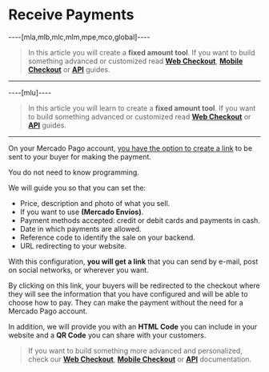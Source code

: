 # Receive Payments

----[mla,mlb,mlc,mlm,mpe,mco,global]----
> In this article you will create a **fixed amount tool**. If you want to build something advanced or customized read **[Web Checkout](https://www.mercadopago.com.ar/developers/en/guides/payments/web-checkout/introduction.es.md)**, **[Mobile Checkout](https://www.mercadopago.com.ar/developers/en/guides/payments/mobile-checkout/introduction.es.md)** or **[API](https://www.mercadopago.com.ar/developers/en/guides/payments/api/introduction.es.md)** guides.
------------

----[mlu]----
> In this article you will learn to create a **fixed amount tool**. If you want to build something advanced or customized read **[Web Checkout](https://www.mercadopago.com.ar/developers/en/guides/payments/web-checkout/introduction.es.md)** or **[API](https://www.mercadopago.com.ar/developers/en/guides/payments/api/introduction.es.md)** guides.
------------

On your Mercado Pago account, [you have the option to create a link](https://www.mercadopago.com.ar/tools/create) to be sent to your buyer for making the payment.

You do not need to know programming.

We will guide you so that you can set the:

* Price, description and photo of what you sell.
* If you want to use **(Mercado Envíos)**.
* Payment methods accepted: credit or debit cards and payments in cash.
* Date in which payments are allowed.
* Reference code to identify the sale on your backend.
* URL redirecting to your website.

With this configuration, **you will get a link** that you can send by e-mail, post on social networks, or wherever you want.

By clicking on this link, your buyers will be redirected to the checkout where they will see the information that you have configured and will be able to choose how to pay. They can make the payment without the need for a Mercado Pago account.

In addition, we will provide you with an **HTML Code** you can include in your website and a **QR Code** you can share with your customers.

> If you want to build something more advanced and personalized, check our **[Web Checkout](https://www.mercadopago.com.ar/developers/en/guides/payments/web-checkout/introduction)**, **[Mobile Checkout](https://www.mercadopago.com.ar/developers/en/guides/payments/mobile-checkout/introduction)** or **[API](https://www.mercadopago.com.ar/developers/en/guides/payments/api/introduction)** documentation.
